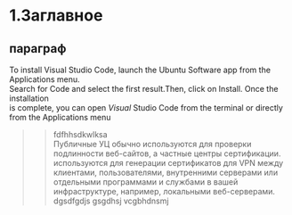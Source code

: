 #	1.Заглавное
##		параграф
To install Visual Studio Code, launch the Ubuntu Software app from the Applications menu.<br>
Search for Code and select the first result.Then, click on Install. Once the installation<br>
is complete, you can open *Visual* Studio Code from the terminal or directly from the Applications menu<br>
>>fdfhhsdkwlksa<br>
Публичные УЦ обычно используются для проверки подлинности веб-сайтов, а частные центры сертификации.<br>
используются для генерации сертификатов для VPN между клиентами, пользователями, внутренними серверами или<br>
отдельными программами и службами в вашей инфраструктуре, например, локальными веб-серверами.<br>
	dgsdfgdjs
		gsgdhsj
			vcgbhdnsmj
